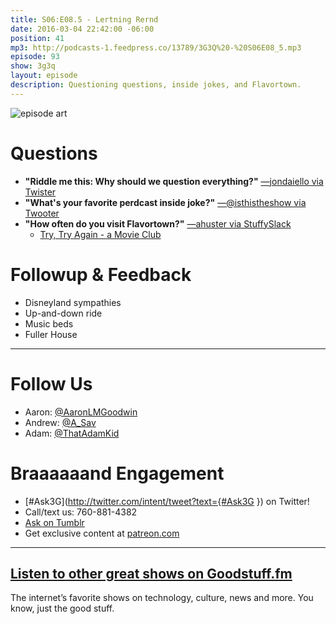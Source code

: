 ```yaml
---
title: S06:E08.5 - Lertning Rernd
date: 2016-03-04 22:42:00 -06:00
position: 41
mp3: http://podcasts-1.feedpress.co/13789/3G3Q%20-%20S06E08_5.mp3
episode: 93
show: 3g3q
layout: episode
description: Questioning questions, inside jokes, and Flavortown.
---
```


![episode art][1]

# Questions

* **"Riddle me this: Why should we question everything?"** [—jondaiello via Twister][2]
* **"What's your favorite perdcast inside joke?"** [—@isthistheshow via Twooter][3]
* **"How often do you visit Flavortown?"** [—ahuster via StuffySlack][4]
    * [Try, Try Again - a Movie Club][5]

# Followup & Feedback

* Disneyland sympathies
* Up-and-down ride
* Music beds
* Fuller House

***

# Follow Us
* Aaron: [@AaronLMGoodwin](http://twitter.com/aaronlmgoodwin)
* Andrew: [@A_Sav](http://twitter.com/a_sav)
* Adam: [@ThatAdamKid](http://twitter.com/thatadamkid)

# Braaaaaand Engagement
* [#Ask3G](http://twitter.com/intent/tweet?text={#Ask3G }) on Twitter!
* Call/text us: 760-881-4382
* [Ask on Tumblr](http://3g3q.co/ask)
* Get exclusive content at [patreon.com](http://www.patreon.com/3g3q)

***

## [Listen to other great shows on Goodstuff.fm](http://goodstuff.fm/)
The internet’s favorite shows on technology, culture, news and more. You know, just the good stuff.

[1]: http://l.gdwn.co/1jkmQ.jpg
[2]: https://twitter.com/408611390/status/700747271541911552
[3]: https://twitter.com/4251346693/status/700765030409592832
[4]: http://www.trustedglobaladvisors.com/Andrew-Schuster.e355827.htm
[5]: https://trytryagain.simplecast.fm
[6]: http://twitter.com/aaronlmgoodwin
[7]: http://twitter.com/a_sav
[8]: http://twitter.com/thatadamkid
[9]: http://3g3q.co/ask
[10]: http://www.patreon.com/3g3q
[11]: http://goodstuff.fm/3g3q/
